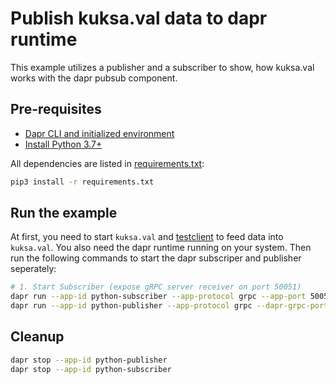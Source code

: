 # Publish kuksa.val data to dapr runtime

This example utilizes a publisher and a subscriber to show, how kuksa.val works with the dapr pubsub component.

## Pre-requisites

- [Dapr CLI and initialized environment](https://docs.dapr.io/getting-started)
- [Install Python 3.7+](https://www.python.org/downloads/)

All dependencies are listed in [requirements.txt](./requirements.txt):


```bash
pip3 install -r requirements.txt
```

## Run the example

At first, you need to start `kuksa.val` and [testclient](../../vss-testclient) to feed data into `kuksa.val`.
You also need the dapr runtime running on your system.
Then run the following commands to start the dapr subscriper and publisher seperately:

```bash
# 1. Start Subscriber (expose gRPC server receiver on port 50051)
dapr run --app-id python-subscriber --app-protocol grpc --app-port 50051 ./subscriber.py
dapr run --app-id python-publisher --app-protocol grpc --dapr-grpc-port=3500 ./publisher.py
```

## Cleanup

```bash
dapr stop --app-id python-publisher
dapr stop --app-id python-subscriber
```
